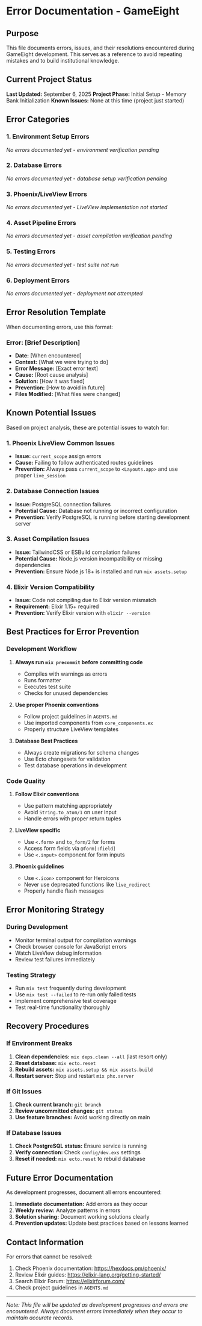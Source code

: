 # Error Documentation - GameEight

## Purpose
This file documents errors, issues, and their resolutions encountered during GameEight development. This serves as a reference to avoid repeating mistakes and to build institutional knowledge.

## Current Project Status
**Last Updated:** September 6, 2025
**Project Phase:** Initial Setup - Memory Bank Initialization
**Known Issues:** None at this time (project just started)

## Error Categories

### 1. Environment Setup Errors
*No errors documented yet - environment verification pending*

### 2. Database Errors
*No errors documented yet - database setup verification pending*

### 3. Phoenix/LiveView Errors
*No errors documented yet - LiveView implementation not started*

### 4. Asset Pipeline Errors
*No errors documented yet - asset compilation verification pending*

### 5. Testing Errors
*No errors documented yet - test suite not run*

### 6. Deployment Errors
*No errors documented yet - deployment not attempted*

## Error Resolution Template

When documenting errors, use this format:

### Error: [Brief Description]
- **Date:** [When encountered]
- **Context:** [What we were trying to do]
- **Error Message:** [Exact error text]
- **Cause:** [Root cause analysis]
- **Solution:** [How it was fixed]
- **Prevention:** [How to avoid in future]
- **Files Modified:** [What files were changed]

## Known Potential Issues

Based on project analysis, these are potential issues to watch for:

### 1. Phoenix LiveView Common Issues
- **Issue:** `current_scope` assign errors
- **Cause:** Failing to follow authenticated routes guidelines
- **Prevention:** Always pass `current_scope` to `<Layouts.app>` and use proper `live_session`

### 2. Database Connection Issues
- **Issue:** PostgreSQL connection failures
- **Potential Cause:** Database not running or incorrect configuration
- **Prevention:** Verify PostgreSQL is running before starting development server

### 3. Asset Compilation Issues
- **Issue:** TailwindCSS or ESBuild compilation failures
- **Potential Cause:** Node.js version incompatibility or missing dependencies
- **Prevention:** Ensure Node.js 18+ is installed and run `mix assets.setup`

### 4. Elixir Version Compatibility
- **Issue:** Code not compiling due to Elixir version mismatch
- **Requirement:** Elixir 1.15+ required
- **Prevention:** Verify Elixir version with `elixir --version`

## Best Practices for Error Prevention

### Development Workflow
1. **Always run `mix precommit` before committing code**
   - Compiles with warnings as errors
   - Runs formatter
   - Executes test suite
   - Checks for unused dependencies

2. **Use proper Phoenix conventions**
   - Follow project guidelines in `AGENTS.md`
   - Use imported components from `core_components.ex`
   - Properly structure LiveView templates

3. **Database Best Practices**
   - Always create migrations for schema changes
   - Use Ecto changesets for validation
   - Test database operations in development

### Code Quality
1. **Follow Elixir conventions**
   - Use pattern matching appropriately
   - Avoid `String.to_atom/1` on user input
   - Handle errors with proper return tuples

2. **LiveView specific**
   - Use `<.form>` and `to_form/2` for forms
   - Access form fields via `@form[:field]`
   - Use `<.input>` component for form inputs

3. **Phoenix guidelines**
   - Use `<.icon>` component for Heroicons
   - Never use deprecated functions like `live_redirect`
   - Properly handle flash messages

## Error Monitoring Strategy

### During Development
- Monitor terminal output for compilation warnings
- Check browser console for JavaScript errors
- Watch LiveView debug information
- Review test failures immediately

### Testing Strategy
- Run `mix test` frequently during development
- Use `mix test --failed` to re-run only failed tests
- Implement comprehensive test coverage
- Test real-time functionality thoroughly

## Recovery Procedures

### If Environment Breaks
1. **Clean dependencies:** `mix deps.clean --all` (last resort only)
2. **Reset database:** `mix ecto.reset`
3. **Rebuild assets:** `mix assets.setup && mix assets.build`
4. **Restart server:** Stop and restart `mix phx.server`

### If Git Issues
1. **Check current branch:** `git branch`
2. **Review uncommitted changes:** `git status`
3. **Use feature branches:** Avoid working directly on main

### If Database Issues
1. **Check PostgreSQL status:** Ensure service is running
2. **Verify connection:** Check `config/dev.exs` settings
3. **Reset if needed:** `mix ecto.reset` to rebuild database

## Future Error Documentation

As development progresses, document all errors encountered:
1. **Immediate documentation:** Add errors as they occur
2. **Weekly review:** Analyze patterns in errors
3. **Solution sharing:** Document working solutions clearly
4. **Prevention updates:** Update best practices based on lessons learned

## Contact Information

For errors that cannot be resolved:
1. Check Phoenix documentation: https://hexdocs.pm/phoenix/
2. Review Elixir guides: https://elixir-lang.org/getting-started/
3. Search Elixir Forum: https://elixirforum.com/
4. Check project guidelines in `AGENTS.md`

---

*Note: This file will be updated as development progresses and errors are encountered. Always document errors immediately when they occur to maintain accurate records.*
